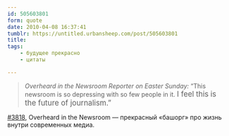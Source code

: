 ```yaml
---
id: 505603801
form: quote
date: 2010-04-08 16:37:41
tumblr: https://untitled.urbansheep.com/post/505603801
title: 
tags:
    - будущее прекрасно
    - цитаты

---
```


<blockquote>
<i>Overheard in the Newsroom Reporter on Easter Sunday:</i> “This newsroom is so depressing with so few people in it. <big>I feel this is the future of journalism.”</big>
</blockquote>

<a href="http://overheardinthenewsroom.com/2010/04/05/3818/#comments">#3818</a>, Overheard in the Newsroom — прекрасный «башорг» про жизнь внутри современных медиа.
